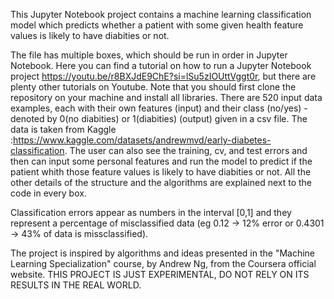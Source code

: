 This Jupyter Notebook project contains a machine learning classification model which predicts whether a patient with some given health feature values is likely to have diabities or not.

The file has multiple boxes, which should be run in order in Jupyter Notebook. Here you can find a tutorial on how to run a Jupyter Notebook project https://youtu.be/r8BXJdE9ChE?si=lSu5zIOUttVggt0r, but there are plenty other tutorials on Youtube. Note that you should first clone the repository on your machine and install all libraries. There are 520 input data examples, each with their own features (input) and their class (no/yes) - denoted by 0(no diabities) or 1(diabities) (output) given in a csv file. The data is taken from Kaggle :https://www.kaggle.com/datasets/andrewmvd/early-diabetes-classification. The user can also see the training, cv, and test errors and then can input some personal features and run the model to predict if the patient whith those feature values is likely to have diabities or not. All the other details of the structure and the algorithms are explained next to the code in every box.

Classification errors appear as numbers in the interval [0,1] and they represent a percentage of misclassified data (eg 0.12 -> 12% error or 0.4301 -> 43% of data is missclassified).

The project is inspired by algorithms and ideas presented in the "Machine Learning Specialization" course, by Andrew Ng, from the Coursera official website. 
THIS PROJECT IS JUST EXPERIMENTAL, DO NOT RELY ON ITS RESULTS IN THE REAL WORLD.


